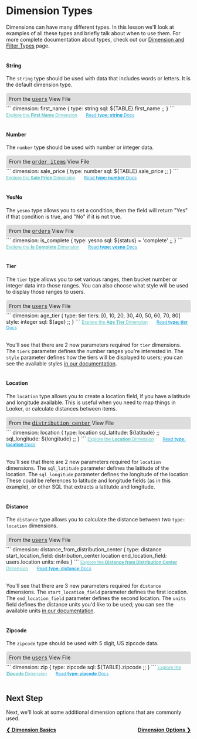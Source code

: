 # Dimension Types

Dimensions can have many different types. In this lesson we'll look at examples of all these types and briefly talk about when to use them. For more complete documentation about types, check out our [Dimension and Filter Types](https://looker.com/docs/reference/field-reference/dimension-type-reference) page.<br /><br />

#### String

The `string` type should be used with data that includes words or letters. It is the default dimension type.

<div style="border-radius:5px 5px 0 0;padding:8px;background-color:rgb(221,221,221);">
 From the <a href="https://learn2.looker.com/projects/e-commerce/files/users.view.lkml" style="font-family:Monaco,Menlo,Consolas,Courier New,monospace;">users</a> View File</a>
</div>
```
dimension: first_name {
  type: string
  sql: ${TABLE}.first_name ;;
}
```
<a style="color:rgb(87,190,190);font-size:12px;margin-right:20px;" href="https://learn2.looker.com/explore/e_commerce/users?qid=WFTdUVRhnxmOQmJwZ2wAso" target="_blank"><i class="fa fa-search"></i> Explore the <b>First Name</b> Dimension</a> <a style="color:rgb(32,165,222);font-size:12px;" href="https://looker.com/docs/reference/field-reference/dimension-type-reference#string" target="_blank"><i class="fa fa-file-text-o"></i> Read <b>type: string</b> Docs</a><br /><br />

#### Number

The `number` type should be used with number or integer data.

<div style="border-radius:5px 5px 0 0;padding:8px;background-color:rgb(221,221,221);">
 From the <a href="https://learn2.looker.com/projects/e-commerce/files/order_items.view.lkml" style="font-family:Monaco,Menlo,Consolas,Courier New,monospace;">order_items</a> View File</a>
</div>
```
dimension: sale_price {
  type: number
  sql: ${TABLE}.sale_price ;;
}
```
<a style="color:rgb(87,190,190);font-size:12px;margin-right:20px;" href="https://learn2.looker.com/explore/e_commerce/order_items?qid=N3Ra8idDQbiCqSaEfRA1w8" target="_blank"><i class="fa fa-search"></i> Explore the <b>Sale Price</b> Dimension</a> <a style="color:rgb(32,165,222);font-size:12px;" href="https://looker.com/docs/reference/field-reference/dimension-type-reference#number" target="_blank"><i class="fa fa-file-text-o"></i> Read <b>type: number</b> Docs</a><br /><br />

#### YesNo

The `yesno` type allows you to set a condition, then the field will return "Yes" if that condition is true, and "No" if it is not true.

<div style="border-radius:5px 5px 0 0;padding:8px;background-color:rgb(221,221,221);">
 From the <a href="https://learn2.looker.com/projects/e-commerce/files/orders.view.lkml" style="font-family:Monaco,Menlo,Consolas,Courier New,monospace;">orders</a> View File</a>
</div>
```
dimension: is_complete {
  type: yesno
  sql: ${status} = 'complete' ;;
}
```
<a style="color:rgb(87,190,190);font-size:12px;margin-right:20px;" href="https://learn2.looker.com/explore/e_commerce/orders?qid=95MSkVN6ERioo0phGuor7J" target="_blank"><i class="fa fa-search"></i> Explore the <b>Is Complete</b> Dimension</a> <a style="color:rgb(32,165,222);font-size:12px;" href="https://looker.com/docs/reference/field-reference/dimension-type-reference#yesno" target="_blank"><i class="fa fa-file-text-o"></i> Read <b>type: yesno</b> Docs</a><br /><br />

#### Tier

The `tier` type allows you to set various ranges, then bucket number or integer data into those ranges. You can also choose what style will be used to display those ranges to users.

<div style="border-radius:5px 5px 0 0;padding:8px;background-color:rgb(221,221,221);">
 From the <a href="https://learn2.looker.com/projects/e-commerce/files/users.view.lkml" style="font-family:Monaco,Menlo,Consolas,Courier New,monospace;">users</a> View File</a>
</div>
```
dimension: age_tier {
  type: tier
  tiers: [0, 10, 20, 30, 40, 50, 60, 70, 80]
  style: integer
  sql: ${age} ;;
}
```
<a style="color:rgb(87,190,190);font-size:12px;margin-right:20px;" href="https://learn2.looker.com/explore/e_commerce/users?qid=2uOecXdCneJVI3ECLmtqeQ" target="_blank"><i class="fa fa-search"></i> Explore the <b>Age Tier</b> Dimension</a> <a style="color:rgb(32,165,222);font-size:12px;" href="https://looker.com/docs/reference/field-reference/dimension-type-reference#tier" target="_blank"><i class="fa fa-file-text-o"></i> Read <b>type: tier</b> Docs</a><br /><br />

You'll see that there are 2 new parameters required for `tier` dimensions. The `tiers` parameter defines the number ranges you're interested in. The `style` parameter defines how the tiers will be displayed to users; you can see the available styles [in our documentation](https://looker.com/docs/reference/field-reference/dimension-type-reference#style).<br /><br />

#### Location

The `location` type allows you to create a location field, if you have a latitude and longitude available. This is useful when you need to map things in Looker, or calculate distances between items.

<div style="border-radius:5px 5px 0 0;padding:8px;background-color:rgb(221,221,221);">
 From the <a href="https://learn2.looker.com/projects/e-commerce/files/distribution_center.view.lkml" style="font-family:Monaco,Menlo,Consolas,Courier New,monospace;">distribution_center</a> View File</a>
</div>
```
dimension: location {
  type: location
  sql_latitude: ${latitude} ;;
  sql_longitude: ${longitude} ;;
}
```
<a style="color:rgb(87,190,190);font-size:12px;margin-right:20px;" href="https://learn2.looker.com/explore/e_commerce/distribution_centers?qid=IIdOxpvWI8tqcOXrWJDDzC&toggle=vis" target="_blank"><i class="fa fa-search"></i> Explore the <b>Location</b> Dimension</a> <a style="color:rgb(32,165,222);font-size:12px;" href="https://looker.com/docs/reference/field-reference/dimension-type-reference#location" target="_blank"><i class="fa fa-file-text-o"></i> Read <b>type: location</b> Docs</a><br /><br />

You'll see that there are 2 new parameters required for `location` dimensions. The `sql_latitude` parameter defines the latitude of the location. The `sql_longitude` parameter defines the longitude of the location. These could be references to latitude and longitude fields (as in this example), or other SQL that extracts a latitutde and longitude.<br /><br />

#### Distance

The `distance` type allows you to calculate the distance between two `type: location` dimensions.

<div style="border-radius:5px 5px 0 0;padding:8px;background-color:rgb(221,221,221);">
 From the <a href="https://learn2.looker.com/projects/e-commerce/files/users.view.lkml" style="font-family:Monaco,Menlo,Consolas,Courier New,monospace;">users</a> View File</a>
</div>
```
dimension: distance_from_distribution_center {
  type: distance
  start_location_field: distribution_center.location
  end_location_field: users.location
  units: miles
}
```
<a style="color:rgb(87,190,190);font-size:12px;margin-right:20px;" href="https://learn2.looker.com/explore/e_commerce/order_items?qid=rLtv5Q4dONlWcttSQtnL8d" target="_blank"><i class="fa fa-search"></i> Explore the <b>Distance from Distribution Center</b> Dimension</a> <a style="color:rgb(32,165,222);font-size:12px;" href="https://looker.com/docs/reference/field-reference/dimension-type-reference#distance" target="_blank"><i class="fa fa-file-text-o"></i> Read <b>type: distance</b> Docs</a><br /><br />

You'll see that there are 3 new parameters required for `distance` dimensions. The `start_location_field` parameter defines the first location. The `end_location_field` parameter defines the second location. The `units` field defines the distance units you'd like to be used; you can see the available units [in our documentation](https://looker.com/docs/reference/field-reference/dimension-type-reference#distance).<br /><br />

#### Zipcode

The `zipcode` type should be used with 5 digit, US zipcode data.

<div style="border-radius:5px 5px 0 0;padding:8px;background-color:rgb(221,221,221);">
 From the <a href="https://learn2.looker.com/projects/e-commerce/files/users.view.lkml" style="font-family:Monaco,Menlo,Consolas,Courier New,monospace;">users</a> View File</a>
</div>
```
dimension: zip {
  type: zipcode
  sql: ${TABLE}.zipcode ;;
}
```
<a style="color:rgb(87,190,190);font-size:12px;margin-right:20px;" href="https://learn2.looker.com/explore/e_commerce/users?qid=ttlB9Dh8Ox3yiMk0JsVfN4" target="_blank"><i class="fa fa-search"></i> Explore the <b>Zipcode</b> Dimension</a> <a style="color:rgb(32,165,222);font-size:12px;" href="https://looker.com/docs/reference/field-reference/dimension-type-reference#zipcode" target="_blank"><i class="fa fa-file-text-o"></i> Read <b>type: zipcode</b> Docs</a><br /><br />



## Next Step

Next, we'll look at some additional dimension options that are commonly used.

<div style="float:left;font-weight:bold;">
  <a href="https://learn2.looker.com/projects/e-commerce/files/4_dimension_basics.md">&#10094; Dimension Basics</a>
</div>

<div style="float:right;font-weight:bold;">
  <a href="https://learn2.looker.com/projects/e-commerce/files/6_dimension_options.md">Dimension Options &#10095;</a>
</div>
